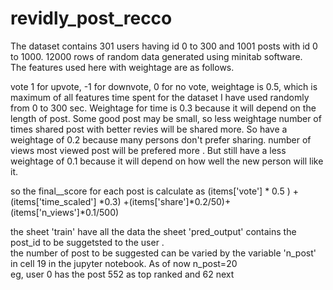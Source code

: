 # revidly_post_recco
The dataset contains 301 users having id 0 to 300 and 1001 posts with id 0 to 1000. 12000 rows of random data generated using minitab software. 	
The features used here with weightage are as follows.	
	
vote	1 for upvote, -1 for downvote, 0 for no vote, weightage is 0.5, which is maximum of all features
time spent	for the dataset I have used randomly from 0 to 300 sec. Weightage for time is 0.3 because it will depend on the length of post. Some good post may be small, so less weightage
number of times shared	post with better revies will be shared more. So have  a weightage of 0.2 because many persons don't prefer sharing.
number of views	most viewed post will be prefered more . But still have a less weightage of 0.1 because it will depend on how well the new person will like it.
	
so the final__score for each post is calculate as 
(items['vote'] * 0.5 ) + (items['time_scaled'] *0.3) +(items['share']*0.2/50)+(items['n_views']*0.1/500)	
	
the sheet 'train' have all the data	
the sheet 'pred_output' contains the post_id to be suggetsted to the user . 	
the number of post to be suggested can be varied by the variable 'n_post'  in cell 19 in the jupyter notebook. As of now n_post=20	
eg, user 0 has the post 552 as top ranked and 62 next	
